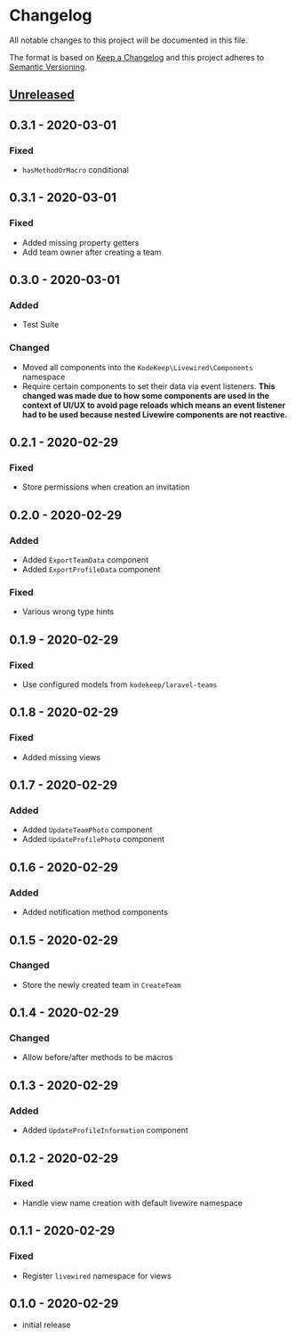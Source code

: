 # Changelog

All notable changes to this project will be documented in this file.

The format is based on [Keep a Changelog](http://keepachangelog.com/en/1.0.0/)
and this project adheres to [Semantic Versioning](http://semver.org/spec/v2.0.0.html).

## [Unreleased]

## 0.3.1 - 2020-03-01

### Fixed

- `hasMethodOrMacro` conditional

## 0.3.1 - 2020-03-01

### Fixed

- Added missing property getters
- Add team owner after creating a team

## 0.3.0 - 2020-03-01

### Added

- Test Suite

### Changed

- Moved all components into the `KodeKeep\Livewired\Components` namespace
- Require certain components to set their data via event listeners. **This changed was made due to how some components are used in the context of UI/UX to avoid page reloads which means an event listener had to be used because nested Livewire components are not reactive.**

## 0.2.1 - 2020-02-29

### Fixed

- Store permissions when creation an invitation

## 0.2.0 - 2020-02-29

### Added

- Added `ExportTeamData` component
- Added `ExportProfileData` component

### Fixed

- Various wrong type hints

## 0.1.9 - 2020-02-29

### Fixed

- Use configured models from `kodekeep/laravel-teams`

## 0.1.8 - 2020-02-29

### Fixed

- Added missing views

## 0.1.7 - 2020-02-29

### Added

- Added `UpdateTeamPhoto` component
- Added `UpdateProfilePhoto` component

## 0.1.6 - 2020-02-29

### Added

- Added notification method components

## 0.1.5 - 2020-02-29

### Changed

- Store the newly created team in `CreateTeam`

## 0.1.4 - 2020-02-29

### Changed

- Allow before/after methods to be macros

## 0.1.3 - 2020-02-29

### Added

- Added `UpdateProfileInformation` component

## 0.1.2 - 2020-02-29

### Fixed

- Handle view name creation with default livewire namespace

## 0.1.1 - 2020-02-29

### Fixed

- Register `livewired` namespace for views

## 0.1.0 - 2020-02-29

- initial release

[Unreleased]: https://github.com/kodekeep/livewired/compare/master...develop
